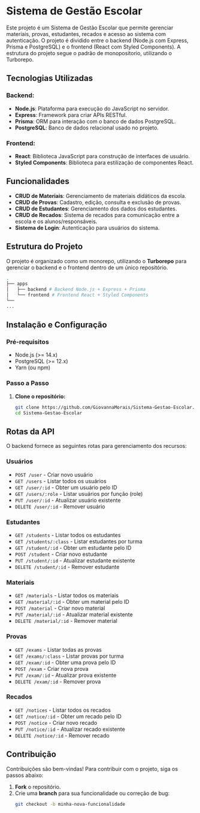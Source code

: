 # Sistema de Gestão Escolar

Este projeto é um Sistema de Gestão Escolar que permite gerenciar materiais, provas, estudantes, recados e acesso ao sistema com autenticação. O projeto é dividido entre o backend (Node.js com Express, Prisma e PostgreSQL) e o frontend (React com Styled Components). A estrutura do projeto segue o padrão de monopositorio, utilizando o Turborepo.

## Tecnologias Utilizadas

### Backend:
- **Node.js**: Plataforma para execução do JavaScript no servidor.
- **Express**: Framework para criar APIs RESTful.
- **Prisma**: ORM para interação com o banco de dados PostgreSQL.
- **PostgreSQL**: Banco de dados relacional usado no projeto.

  
### Frontend:
- **React**: Biblioteca JavaScript para construção de interfaces de usuário.
- **Styled Components**: Biblioteca para estilização de componentes React.


## Funcionalidades

- **CRUD de Materiais**: Gerenciamento de materiais didáticos da escola.
- **CRUD de Provas**: Cadastro, edição, consulta e exclusão de provas.
- **CRUD de Estudantes**: Gerenciamento dos dados dos estudantes.
- **CRUD de Recados**: Sistema de recados para comunicação entre a escola e os alunos/responsáveis.
- **Sistema de Login**: Autenticação para usuários do sistema.

## Estrutura do Projeto

O projeto é organizado como um monorepo, utilizando o **Turborepo** para gerenciar o backend e o frontend dentro de um único repositório.

```bash
.
├── apps
│   ├── backend # Backend Node.js + Express + Prisma
│   └── frontend # Frontend React + Styled Components
└── 
...
```

## Instalação e Configuração

### Pré-requisitos

- Node.js (>= 14.x)
- PostgreSQL (>= 12.x)
- Yarn (ou npm)

### Passo a Passo

1. **Clone o repositório:**

   ```bash
   git clone https://github.com/GiovannaMorais/Sistema-Gestao-Escolar.git
   cd Sistema-Gestao-Escolar

## Rotas da API

O backend fornece as seguintes rotas para gerenciamento dos recursos:

### Usuários

- `POST /user` - Criar novo usuário
- `GET /users` - Listar todos os usuários
- `GET /user/:id` - Obter um usuário pelo ID
- `GET /users/:role` - Listar usuários por função (role)
- `PUT /user/:id` - Atualizar usuário existente
- `DELETE /user/:id` - Remover usuário

### Estudantes

- `GET /students` - Listar todos os estudantes
- `GET /students/:class` - Listar estudantes por turma
- `GET /student/:id` - Obter um estudante pelo ID
- `POST /student` - Criar novo estudante
- `PUT /student/:id` - Atualizar estudante existente
- `DELETE /student/:id` - Remover estudante

### Materiais

- `GET /materials` - Listar todos os materiais
- `GET /material/:id` - Obter um material pelo ID
- `POST /material` - Criar novo material
- `PUT /material/:id` - Atualizar material existente
- `DELETE /material/:id` - Remover material

### Provas

- `GET /exams` - Listar todas as provas
- `GET /exams/:class` - Listar provas por turma
- `GET /exam/:id` - Obter uma prova pelo ID
- `POST /exam` - Criar nova prova
- `PUT /exam/:id` - Atualizar prova existente
- `DELETE /exam/:id` - Remover prova

### Recados

- `GET /notices` - Listar todos os recados
- `GET /notice/:id` - Obter um recado pelo ID
- `POST /notice` - Criar novo recado
- `PUT /notice/:id` - Atualizar recado existente
- `DELETE /notice/:id` - Remover recado

## Contribuição

Contribuições são bem-vindas! Para contribuir com o projeto, siga os passos abaixo:

1. **Fork** o repositório.
2. Crie uma **branch** para sua funcionalidade ou correção de bug:
   ```bash
   git checkout -b minha-nova-funcionalidade
